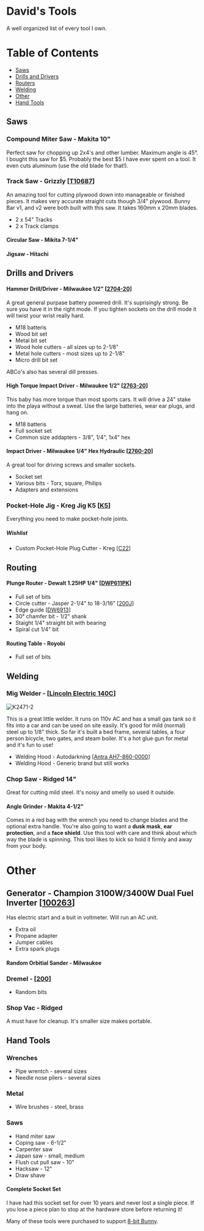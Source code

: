 # David's Tools
A well organized list of every tool I own.

# Table of Contents

* [Saws](#saws)
* [Drills and Drivers](#drills-and-drivers)
* [Routers](#routers)
* [Welding](#welding)
* [Other](#other)
* [Hand Tools](#hand-tools)


## Saws

### Compound Miter Saw - Makita 10"

Perfect saw for chopping up 2x4's and other lumber. Maximum angle is 45°. I bought this saw for $5. Probably the best $5 I have ever spent on a tool. It even cuts aluminum (use the old blade for that!). 

### Track Saw - Grizzly [[T10687](http://www.grizzly.com/products/T25552?utm_campaign=zPage&utm_source=grizzly.com)]

An amazing tool for cutting plywood down into manageable or finished pieces. It makes very accurate straight cuts though 3/4" plywood. Bunny Bar v1, and v2 were both built with this saw. It takes 160mm x 20mm blades.

* 2 x 54" Tracks
* 2 x Track clamps

#### Circular Saw - Mikita 7-1/4"

#### Jigsaw - Hitachi


## Drills and Drivers

#### Hammer Drill/Driver - Milwaukee 1/2" [[2704-20](https://www.milwaukeetool.com/power-tools/cordless/2704-20)]

A great general purpase battery powered drill. It's suprisingly strong. Be sure you have it in the right mode. If you tighten sockets on the drill mode it will twist your wrist really hard.

* M18 batteris
* Wood bit set
* Metal bit set
* Wood hole cutters - all sizes up to 2-1/8"
* Metal hole cutters - most sizes up to 2-1/8"
* Micro drill bit set

ABCo's also has several dill presses.

#### High Torque Impact Driver - Milwaukee 1/2" [[2763-20](https://www.milwaukeetool.com/power-tools/cordless/2763-20)]

This baby has more torque than most sports cars. It will drive a 24" stake into the playa without a sweat. Use the large batteries, wear ear plugs, and hang on.

* M18 batteris
* Full socket set
* Common size addapters - 3/8", 1/4", 1x4" hex

#### Impact Driver - Milwaukee 1/4" Hex Hydraulic [[2760-20](https://www.milwaukeetool.com/power-tools/cordless/2760-20)]

A great tool for driving screws and smaller sockets.

* Socket set
* Various bits - Torx, square, Philips
* Adapters and extensions

### Pocket-Hole Jig - Kreg Jig K5 [[K5](https://www.kregtool.com/store/c13/kreg-jigsreg/p36/kreg-jigreg-k5/)]

Everything you need to make pocket-hole joints.

##### Wishlist
* Custom Pocket-Hole Plug Cutter - Kreg [[C22](https://www.kregtool.com/store/c22/kreg-jigreg-accessories/p349/custom-pocket-hole-plug-cutter/)]

## Routing

#### Plunge Router - Dewalt 1.25HP 1/4" [[DWP611PK](http://www.dewalt.com/products/power-tools/routers-planers-and-joiners/routers/114-hp-max-torque-variable-speed-compact-router-combo-kit-with-leds/dwp611pk)]

* Full set of bits
* Circle cutter - Jasper 2-1/4" to 18-3/16" [[200J](https://www.amazon.com/Jasper-200J-Circle-Cutting-Plunge/dp/B00009K77A)]
* Edge guide [[DW6913](http://www.dewalt.com/products/accessories/tool-accessories/router-planer-and-joiner-accessories/universal-edge-guide-with-dust-collection/dw6913)]
* 30° chamfer bit - 1/2" shank
* Staight 1/4" straight bit with bearing
* Spiral cut 1/4" bit


#### Routing Table - Royobi

* Full set of bits

## Welding

### Mig Welder - [[Lincoln Electric 140C](http://www.lincolnelectric.com/en-us/Equipment/Pages/product.aspx?product=K2471-2(LincolnElectric))]

![K2471-2](http://assets.lincolnelectric.com/assets/global/Products/K2471-2/300x300.jpg)

This is a great little welder. It runs on 110v AC and has a small gas tank so it fits into a car and can be used on site easily. It's good for mild (normal) steel up to 1/8" thick. So far it's built a bed frame, several tables, a four person bicycle, two gates, and steam boiler. It's a hot glue gun for metal and it's fun to use!

* Welding Hood - Autodarkning [[Antra AH7-860-0000](http://weldinghelmetcenter.com/antra-ah7-860-0000-welding-helmet-review/)]
* Welding Hood - Generic brand but still works

### Chop Saw - Ridged 14"

Great for cutting mild steel. It's noisy and smelly so used it outside.

#### Angle Grinder - Makita 4-1/2"

Comes in a red bag with the wrench you need to change blades and the optional extra handle. You're also going to want a **dusk mask**, **ear protection**, and a **face shield**. Use this tool with care and think about which way the blade is spinning. This tool likes to kick so hold it firmly and away from your body.

# Other

## Generator - Champion 3100W/3400W Dual Fuel Inverter [[100263](http://www.championpowerequipment.com/products/inverters/100263-3100w-3400w-dual-fuel-inverter-generator/)]

Has electric start and a buit in voltmeter. Will run an AC unit.

* Extra oil
* Propane adapter
* Jumper cables
* Extra spark plugs

#### Random Orbitial Sander - Milwaukee

### Dremel - [[200](https://www.dremel.com/en_US/products/-/show-product/tools/200-series-rotary-tool)]

* Random bits

### Shop Vac - Ridged

A must have for cleanup. It's smaller size makes portable.

## Hand Tools


### Wrenches

* Pipe wrentch - several sizes
* Needle nose pilers - several sizes

### Metal

* Wire brushes - steel, brass


### Saws

* Hand miter saw
* Coping saw - 6-1/2"
* Carpenter saw
* Japan saw - small, medium
* Flush cut pull saw - 10"
* Hacksaw - 12"
* Draw shave



#### Complete Socket Set

I have had this socket set for over 10 years and never lost a single piece. If you lose a piece plan to stop at the hardware store before returning it!


Many of these tools were purchased to support [8-bit Bunny](https://www.facebook.com/groups/8bitbunnybar/).
